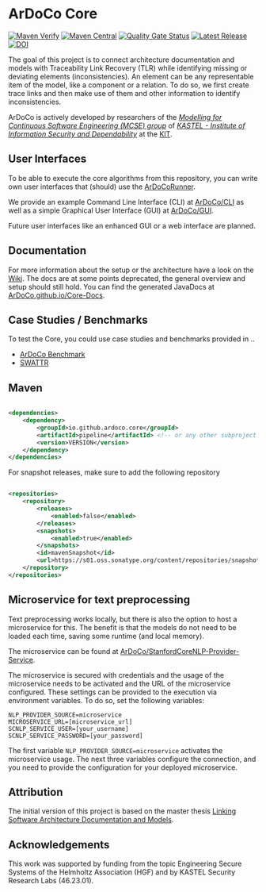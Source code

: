 # ArDoCo Core

[![Maven Verify](https://github.com/ArDoCo/Core/workflows/Maven%20Verify/badge.svg)](https://github.com/ArDoCo/Core/actions?query=workflow%3A%22Maven+Verify%22)
[![Maven Central](https://maven-badges.herokuapp.com/maven-central/io.github.ardoco.core/parent/badge.svg)](https://maven-badges.herokuapp.com/maven-central/io.github.ardoco.core/parent)
[![Quality Gate Status](https://sonarcloud.io/api/project_badges/measure?project=ArDoCo_Core&metric=alert_status)](https://sonarcloud.io/dashboard?id=ArDoCo_Core)
[![Latest Release](https://img.shields.io/github/release/ArDoCo/Core.svg)](https://github.com/ArDoCo/Core/releases/latest)
[![DOI](https://zenodo.org/badge/DOI/10.5281/zenodo.7274034.svg)](https://doi.org/10.5281/zenodo.7274034)

The goal of this project is to connect architecture documentation and models with Traceability Link Recovery (TLR) while identifying missing or deviating
elements (inconsistencies).
An element can be any representable item of the model, like a component or a relation.
To do so, we first create trace links and then make use of them and other information to identify inconsistencies.

ArDoCo is actively developed by researchers of
the _[Modelling for Continuous Software Engineering (MCSE) group](https://mcse.kastel.kit.edu)_
of _[KASTEL - Institute of Information Security and Dependability](https://kastel.kit.edu)_ at
the [KIT](https://www.kit.edu).

## User Interfaces

To be able to execute the core algorithms from this repository, you can write own user interfaces that (should) use
the [ArDoCoRunner](https://github.com/ArDoCo/Core/blob/main/pipeline/pipeline-core/src/main/java/edu/kit/kastel/mcse/ardoco/core/execution/runner/ArDoCoRunner.java).

We provide an example Command Line Interface (CLI) at [ArDoCo/CLI](https://github.com/ArDoCo/CLI) as well as a simple Graphical User Interface (GUI)
at [ArDoCo/GUI](https://github.com/ArDoCo/GUI).

Future user interfaces like an enhanced GUI or a web interface are planned.

## Documentation

For more information about the setup or the architecture have a look on the [Wiki](https://github.com/ArDoCo/Core/wiki).
The docs are at some points deprecated, the general overview and setup should still hold.
You can find the generated JavaDocs at [ArDoCo.github.io/Core-Docs](https://ArDoCo.github.io/Core-Docs/).

## Case Studies / Benchmarks

To test the Core, you could use case studies and benchmarks provided in ..

* [ArDoCo Benchmark](https://github.com/ArDoCo/Benchmark)
* [SWATTR](https://github.com/ArDoCo/SWATTR)

## Maven

```xml

<dependencies>
	<dependency>
		<groupId>io.github.ardoco.core</groupId>
		<artifactId>pipeline</artifactId> <!-- or any other subproject -->
		<version>VERSION</version>
	</dependency>
</dependencies>
```

For snapshot releases, make sure to add the following repository

```xml

<repositories>
	<repository>
		<releases>
			<enabled>false</enabled>
		</releases>
		<snapshots>
			<enabled>true</enabled>
		</snapshots>
		<id>mavenSnapshot</id>
		<url>https://s01.oss.sonatype.org/content/repositories/snapshots</url>
	</repository>
</repositories>
```

## Microservice for text preprocessing

Text preprocessing works locally, but there is also the option to host a microservice for this.
The benefit is that the models do not need to be loaded each time, saving some runtime (and local memory).

The microservice can be found at [ArDoCo/StanfordCoreNLP-Provider-Service](https://github.com/ArDoCo/StanfordCoreNLP-Provider-Service/).

The microservice is secured with credentials and the usage of the microservice needs to be activated and the URL of the microservice configured.
These settings can be provided to the execution via environment variables.
To do so, set the following variables:

```env
NLP_PROVIDER_SOURCE=microservice
MICROSERVICE_URL=[microservice_url]
SCNLP_SERVICE_USER=[your_username]
SCNLP_SERVICE_PASSWORD=[your_password]
```

The first variable `NLP_PROVIDER_SOURCE=microservice` activates the microservice usage.
The next three variables configure the connection, and you need to provide the configuration for your deployed microservice.

## Attribution

The initial version of this project is based on the master
thesis [Linking Software Architecture Documentation and Models](https://doi.org/10.5445/IR/1000126194).

## Acknowledgements

This work was supported by funding from the topic Engineering Secure Systems of the Helmholtz Association (HGF) and by
KASTEL Security Research Labs (46.23.01).
